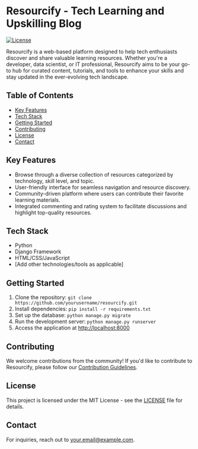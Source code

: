 # Resourcify - Tech Learning and Upskilling Blog

[![License](https://img.shields.io/badge/license-MIT-blue.svg)](LICENSE)

Resourcify is a web-based platform designed to help tech enthusiasts discover and share valuable learning resources. Whether you're a developer, data scientist, or IT professional, Resourcify aims to be your go-to hub for curated content, tutorials, and tools to enhance your skills and stay updated in the ever-evolving tech landscape.

## Table of Contents
- [Key Features](#key-features)
- [Tech Stack](#tech-stack)
- [Getting Started](#getting-started)
- [Contributing](#contributing)
- [License](#license)
- [Contact](#contact)

## Key Features
- Browse through a diverse collection of resources categorized by technology, skill level, and topic.
- User-friendly interface for seamless navigation and resource discovery.
- Community-driven platform where users can contribute their favorite learning materials.
- Integrated commenting and rating system to facilitate discussions and highlight top-quality resources.

## Tech Stack
- Python
- Django Framework
- HTML/CSS/JavaScript
- [Add other technologies/tools as applicable]

## Getting Started
1. Clone the repository: `git clone https://github.com/yourusername/resourcify.git`
2. Install dependencies: `pip install -r requirements.txt`
3. Set up the database: `python manage.py migrate`
4. Run the development server: `python manage.py runserver`
5. Access the application at [http://localhost:8000](http://localhost:8000)

## Contributing
We welcome contributions from the community! If you'd like to contribute to Resourcify, please follow our [Contribution Guidelines](CONTRIBUTING.md).

## License
This project is licensed under the MIT License - see the [LICENSE](LICENSE) file for details.

## Contact
For inquiries, reach out to [your.email@example.com](mailto:your.email@example.com).
